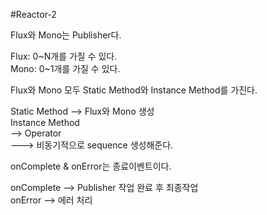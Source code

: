 #Reactor-2

Flux와 Mono는 Publisher다.             

Flux: 0~N개를 가질 수 있다.            
Mono: 0~1개를 가질 수 있다.                

Flux와 Mono 모두 Static Method와 Instance Method를 가진다.              

Static Method --> Flux와 Mono 생성                     
Instance Method                 
--> Operator                
---> 비동기적으로 sequence 생성해준다.

onComplete & onError는 종료이벤트이다.              

onComplete --> Publisher 작업 완료 후 최종작업                   
onError --> 에러 처리 
